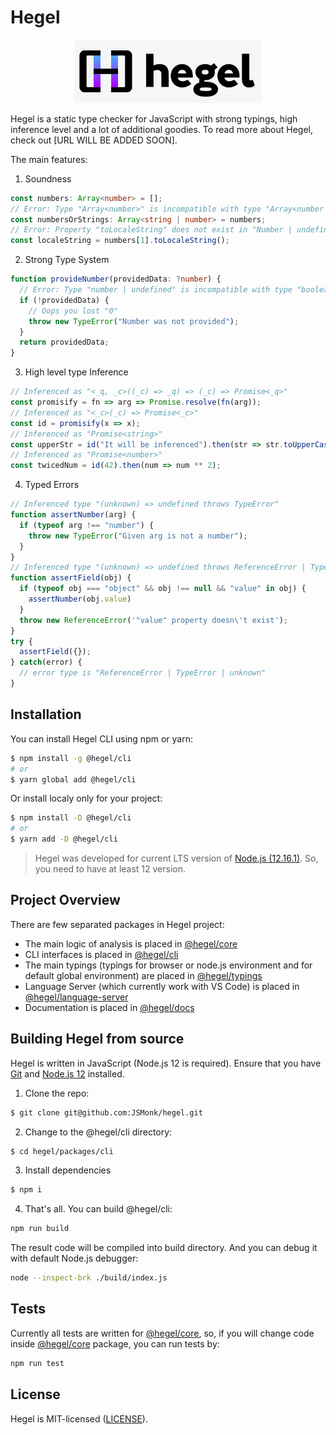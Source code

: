 # Hegel
<p align="center">
  <a href="#" target="blank"><img src="./logo-dark.svg" width="300" alt="Hegel Logo" /></a>
</p>

Hegel is a static type checker for JavaScript with strong typings, high inference level and a lot of additional goodies.
To read more about Hegel, check out [URL WILL BE ADDED SOON].

The main features:

1. Soundness

```typescript
const numbers: Array<number> = [];
// Error: Type "Array<number>" is incompatible with type "Array<number | string>"
const numbersOrStrings: Array<string | number> = numbers;
// Error: Property "toLocaleString" does not exist in "Number | undefined"
const localeString = numbers[1].toLocaleString();
```

2. Strong Type System

```typescript
function provideNumber(providedData: ?number) {
  // Error: Type "number | undefined" is incompatible with type "boolean"
  if (!providedData) {
    // Oops you lost "0"
    throw new TypeError("Number was not provided");
  }
  return providedData;
}
```

3. High level type Inference

```typescript
// Inferenced as "<_q, _c>((_c) => _q) => (_c) => Promise<_q>"
const promisify = fn => arg => Promise.resolve(fn(arg));
// Inferenced as "<_c>(_c) => Promise<_c>"
const id = promisify(x => x);
// Inferenced as "Promise<string>"
const upperStr = id("It will be inferenced").then(str => str.toUpperCase());
// Inferenced as "Promise<number>"
const twicedNum = id(42).then(num => num ** 2);
```

4. Typed Errors

```typescript
// Inferenced type "(unknown) => undefined throws TypeError"
function assertNumber(arg) {
  if (typeof arg !== "number") {
    throw new TypeError("Given arg is not a number");
  }
}
// Inferenced type "(unknown) => undefined throws ReferenceError | TypeError"
function assertField(obj) {
  if (typeof obj === "object" && obj !== null && "value" in obj) {
    assertNumber(obj.value)
  }
  throw new ReferenceError('"value" property doesn\'t exist');
}
try {
  assertField({});
} catch(error) {
  // error type is "ReferenceError | TypeError | unknown"
}
```

## Installation

You can install Hegel CLI using npm or yarn:

```bash
$ npm install -g @hegel/cli
# or
$ yarn global add @hegel/cli
```

Or install localy only for your project:

```bash
$ npm install -D @hegel/cli
# or
$ yarn add -D @hegel/cli
```

> Hegel was developed for current LTS version of [Node.js (12.16.1)](https://nodejs.org/en/). So, you need to have at least 12 version.

## Project Overview

There are few separated packages in Hegel project: 

- The main logic of analysis is placed in [@hegel/core](https://github.com/JSMonk/hegel/tree/master/packages/core)
- CLI interfaces is placed in [@hegel/cli](https://github.com/JSMonk/hegel/tree/master/packages/cli)
- The main typings (typings for browser or node.js environment and for default global environment) are placed in [@hegel/typings](https://github.com/JSMonk/hegel/tree/master/packages/typings)
- Language Server (which currently work with VS Code) is placed in [@hegel/language-server](https://github.com/JSMonk/hegel/tree/master/packages/language-server)
- Documentation is placed in [@hegel/docs](https://github.com/JSMonk/hegel/tree/master/packages/docs)

## Building Hegel from source

Hegel is written in JavaScript (Node.js 12 is required). Ensure that you have [Git](https://git-scm.com/downloads) and [Node.js 12](https://nodejs.org/en/) installed.

1. Clone the repo:

```sh
$ git clone git@github.com:JSMonk/hegel.git
```

2. Change to the @hegel/cli directory:

```sh
$ cd hegel/packages/cli
```

3. Install dependencies

```sh
$ npm i
```

4. That's all. You can build @hegel/cli:
```sh
npm run build
```
The result code will be compiled into build directory.
And you can debug it with default Node.js debugger:

```sh
node --inspect-brk ./build/index.js
```

## Tests

Currently all tests are written for [@hegel/core](https://github.com/JSMonk/hegel/tree/master/packages/core), so, if you will change code inside [@hegel/core](https://github.com/JSMonk/hegel/tree/master/packages/core) package, you can run tests by:

```sh
npm run test
```
 
## License

Hegel is MIT-licensed ([LICENSE](https://github.com/JSMonk/hegel/blob/master/LICENSE)). 
